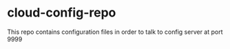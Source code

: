 # cloud-config-repo
This repo contains configuration files in order to talk to config server at port 9999
